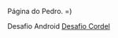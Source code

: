 Página do Pedro. =)

Desafio Android
<a href="https://pmgoudet.github.io/projeto-cordel/">Desafio Cordel</a>